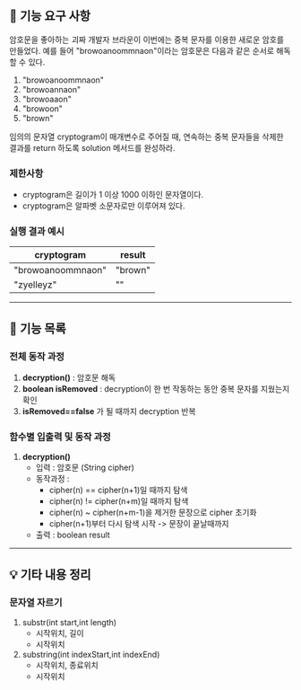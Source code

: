 ## 🚀 기능 요구 사항

암호문을 좋아하는 괴짜 개발자 브라운이 이번에는 중복 문자를 이용한 새로운 암호를 만들었다. 예를 들어 "browoanoommnaon"이라는 암호문은 다음과 같은 순서로 해독할 수 있다.

1. "browoanoommnaon"
2. "browoannaon"
3. "browoaaon"
4. "browoon"
5. "brown"

임의의 문자열 cryptogram이 매개변수로 주어질 때, 연속하는 중복 문자들을 삭제한 결과를 return 하도록 solution 메서드를 완성하라.

### 제한사항

- cryptogram은 길이가 1 이상 1000 이하인 문자열이다.
- cryptogram은 알파벳 소문자로만 이루어져 있다.

### 실행 결과 예시

| cryptogram | result |
| --- | --- |
| "browoanoommnaon" | "brown" |
| "zyelleyz" | "" |


---
## 📄 기능 목록

### 전체 동작 과정
1. **decryption()** : 암호문 해독
2. **boolean isRemoved** : decryption이 한 번 작동하는 동안 중복 문자를 지웠는지 확인
3. **isRemoved==false** 가 될 때까지 decryption 반복

### 함수별 입출력 및 동작 과정
1. **decryption()**
    - 입력 : 암호문 (String cipher)
    - 동작과정 :
      - cipher(n) == cipher(n+1)일 때까지 탐색
      - cipher(n) != cipher(n+m)일 때까지 탐색
      - cipher(n) ~ cipher(n+m-1)을 제거한 문장으로 cipher 초기화
      - cipher(n+1)부터 다시 탐색 시작 -> 문장이 끝날때까지
    - 출력 : boolean result

---
## 💡 기타 내용 정리

### 문자열 자르기
1. substr(int start,int length)
    - 시작위치, 길이
    - 시작위치
2. substring(int indexStart,int indexEnd)
    - 시작위치, 종료위치
    - 시작위치
